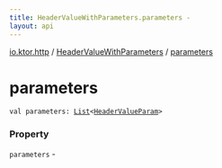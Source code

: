 ```yaml
---
title: HeaderValueWithParameters.parameters - 
layout: api
---
```


<div class='api-docs-breadcrumbs'><a href="../index.html">io.ktor.http</a> / <a href="index.html">HeaderValueWithParameters</a> / <a href="./parameters.html">parameters</a></div>

# parameters

<div class="signature"><code><span class="keyword">val </span><span class="identifier">parameters</span><span class="symbol">: </span><a href="https://kotlinlang.org/api/latest/jvm/stdlib/kotlin.collections/-list/index.html"><span class="identifier">List</span></a><span class="symbol">&lt;</span><a href="../-header-value-param/index.html"><span class="identifier">HeaderValueParam</span></a><span class="symbol">&gt;</span></code></div>

### Property

<code>parameters</code> - 